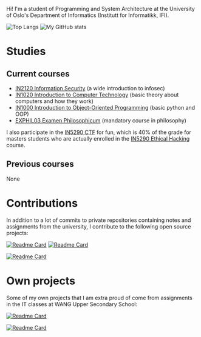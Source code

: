 Hi! I'm a student of Programming and System Architecture at the University of Oslo's Department of Informatics (Institutt for Informatikk, IFI).

![Top Langs](https://github-readme-stats.vercel.app/api/top-langs/?username=yrjarv) ![My GitHub stats](https://github-readme-stats.vercel.app/api?username=yrjarv&show_icons=true)

# Studies #
## Current courses ##
- [IN2120 Information Security](https://www.uio.no/studier/emner/matnat/ifi/IN2120/index-eng.html) (a wide introduction to infosec)
- [IN1020 Introduction to Computer Technology](https://www.uio.no/studier/emner/matnat/ifi/IN1020/index-eng.html) (basic theory about computers and how they work)
- [IN1000 Introduction to Object-Oriented Programming](https://www.uio.no/studier/emner/matnat/ifi/IN1000/index-eng.html) (basic python and OOP)
- [EXPHIL03 Examen Philosophicum](https://www.uio.no/studier/emner/hf/ifikk/EXPHIL03/index-eng.html) (mandatory course in philosophy)

I also participate in the [IN5290 CTF](https://in5290.hackingarena.no/users/182) for fun, which is 40% of the grade for masters students who are actually enrolled in the [IN5290 Ethical Hacking](https://www.uio.no/studier/emner/matnat/ifi/IN5290/index.html) course.

## Previous courses ##
None

# Contributions #
In addition to a lot of commits to private repositories containing notes and assignments from the university, I contribute to the following open source projects:

[![Readme Card](https://github-readme-stats.vercel.app/api/pin/?username=cybernetisk&repo=internsystem-v2)](https://github.com/cybernetisk/internsystem-v2) [![Readme Card](https://github-readme-stats.vercel.app/api/pin/?username=marticliment&repo=WingetUI)](https://github.com/marticliment/WingetUI)

[![Readme Card](https://github-readme-stats.vercel.app/api/pin/?username=marticliment&repo=ElevenClock)](https://github.com/marticliment/ElevenClock) 

# Own projects #
Some of my own projects that I am extra proud of come from assignments in the IT classes at WANG Upper Secondary School:

[![Readme Card](https://github-readme-stats.vercel.app/api/pin/?username=yrjarv&repo=pong)](https://github.com/yrjarv/pong)

[![Readme Card](https://github-readme-stats.vercel.app/api/pin/?username=yrjarv&repo=gardermoen)](https://github.com/yrjarv/gardermoen)
